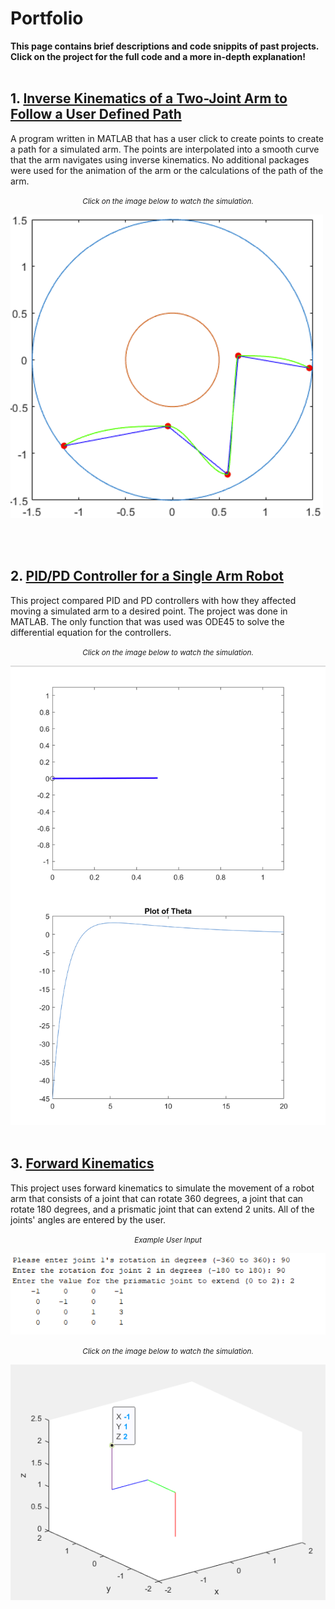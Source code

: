 # **Portfolio**

**This page contains brief descriptions and code snippits of past projects. Click on the project for the full code and a more in-depth explanation!**
<br><br/>


## **1.** [Inverse Kinematics of a Two-Joint Arm to Follow a User Defined Path](https://julian-irizarry.github.io/Robotics/kinematics)

A program written in MATLAB that has a user click to create points to create a path for a simulated arm. The points are interpolated into a smooth curve that the arm navigates using inverse kinematics. No additional packages were used for the animation of the arm or the calculations of the path of the arm.

<center><small><i>Click on the image below to watch the simulation.</i></small></center>

[![](assets/images/points.PNG)](https://www.youtube.com/watch?v=Qkc455lCsDM)

<br><br/>



## **2.** [PID/PD Controller for a Single Arm Robot](https://julian-irizarry.github.io/Robotics/PID)

This project compared PID and PD controllers with how they affected moving a simulated arm to a desired point. The project was done in MATLAB. The only function that was used was ODE45 to solve the differential equation for the controllers.  

<center><small><i>Click on the image below to watch the simulation.</i></small></center>

 [![](assets/images/pid.PNG)](https://www.youtube.com/watch?v=sfjI8Zmbdj4)
<br><br/>


## **3.** [Forward Kinematics](https://julian-irizarry.github.io/Robotics/PID)

This project uses forward kinematics to simulate the movement of a robot arm that consists of a joint that can rotate 360 degrees, a joint that can rotate 180 degrees, and a prismatic joint that can extend 2 units. All of the joints' angles are entered by the user. 

<center><small><i>Example User Input</i></small></center>

![](assets/images/forward_values.PNG)

<center><small><i>Click on the image below to watch the simulation.</i></small></center>

[![](assets/images/forward.PNG)](https://www.youtube.com/watch?v=Z1fzC381ir0)
<br><br/>
